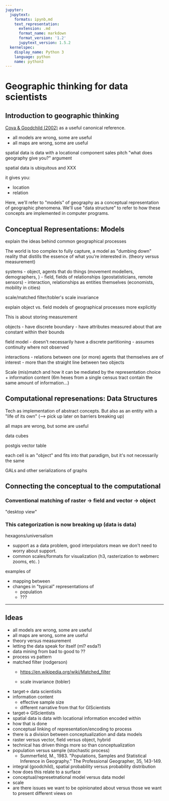 ```yaml
---
jupyter:
  jupytext:
    formats: ipynb,md
    text_representation:
      extension: .md
      format_name: markdown
      format_version: '1.2'
      jupytext_version: 1.5.2
  kernelspec:
    display_name: Python 3
    language: python
    name: python3
---
```


# Geographic thinking for data scientists

## Introduction to geographic thinking

[Cova & Goodchild (2002)](https://doi.org/10.1080/13658810210137040) as a useful canonical reference. 

- all models are wrong, some are useful
- all maps are wrong, some are useful

spatial data is data with a locational component
sales pitch "what does geography give you?" argument

spatial data is ubiquitous and XXX

it gives you:
- location
- relation

Here, we'll refer to "models" of geography as a conceptual representation of geographic phenomena. We'll use "data structure" to refer to how these concepts are implemented in computer programs. 

## Conceptual Representations: Models

explain the ideas behind common geographical processes

The world is too complex to fully capture, a model as "dumbing down" reality that distills the essence of what you're interested in.
(theory versus measurement)

systems
    - object, agents that do things (movement modellers, demographers, )
    - field, fields of relationships (geostatisticians, remote sensors)
    - interaction, relationships as entities themselves (economists, mobility in cities)

scale/matched filter/tobler's scale invariance

explain object vs. field models of geographical processes more explicitly

This is about storing measurement

objects
    - have discrete boundary
    - have attributes measured about that are constant within their bounds
    
field model
    - doesn't necessarily have a discrete partitioning
    - assumes continuity where not observed

interactions
    - relations between one (or more) agents that themselves are of interest
    - more than the straight line between two objects

Scale (mis)match and how it can be mediated by the representation choice + information content (6m hexes from a single census tract contain the same amount of information...)


## Computational represenations: Data Structures

Tech as implementation of abstract concepts. But also as an entity with a "life of its own" (--> pick up later on barriers breaking up)

all maps are wrong, but some are useful

data cubes

postgis vector table

each cell is an "object" and fits into that paradigm, but it's not necessarily the same

GALs and other serializations of graphs

## Connecting the conceptual to the computational

### Conventional matching of raster -> field and vector -> object

"desktop view"

### This categorization is now breaking up (data is data)

hexagons/universalism 
- support as a data problem, good interpolators mean we don't need to worry about support. 
- common scales/formats for visualization (h3, rasterization to webmerc zooms, etc. )
    
examples of
- mapping between
- changes in "typical" representations of
  - population
  - ??? 


---
## Ideas
- all models are wrong, some are useful
- all maps are wrong, some are useful
- theory versus measurement
- letting the data speak for itself (ml? esda?)
- data mining from bad to good to ??
- process vs pattern
- matched filter (rodgerson)
    - https://en.wikipedia.org/wiki/Matched_filter

    - scale invariance (tobler)
- target-> data scientisits
- information content
    - effective sample size
    - different narrative from that for GIScientists
- target-> GIScientists
- spatial data is data with locational information encoded within
- how that is done 
- conceptual linking of representation/encoding to process
- there is a division between conceptualization and data models
- raster versus vector, field versus object, hybrid
- technical has driven things more so than conceptualization
- population versus sample (stochastic process)
    - Summerfield, M., 1983. "Populations, Samples and Statistical Inference in Geography." The Professional Geographer, 35, 143-149.
- integral (goodchild), spatial probability versus probability distribution
- how does this relate to a surface
- conceptual/represetnational model versus data model
- scale 
- are there issues we want to be opinionated about versus those we want to present different views on

